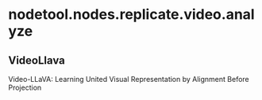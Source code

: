 # nodetool.nodes.replicate.video.analyze

## VideoLlava

Video-LLaVA: Learning United Visual Representation by Alignment Before Projection

